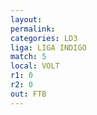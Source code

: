 ```yaml
---
layout: 
permalink: 
categories: LD3
liga: LIGA INDIGO
match: 5
local: VOLT
r1: 0
r2: 0
out: FTB
---
```

